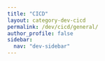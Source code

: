 ```yaml
---
title: "CICD"
layout: category-dev-cicd
permalink: /dev/cicd/general/
author_profile: false
sidebar:
  nav: "dev-sidebar"
---
```

